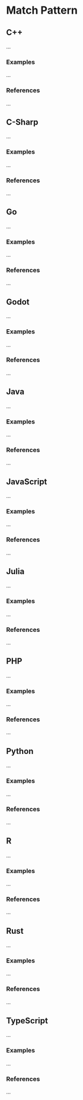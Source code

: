 # Match Pattern


<!-- DESCRIPTION -->


## C++

...

### Examples

...

### References

...


## C-Sharp

...

### Examples

...

### References

...


## Go

...

### Examples

...

### References

...

## Godot

...

### Examples

...

### References

...

## Java

...

### Examples

...

### References

...


## JavaScript

...

### Examples

...

### References

...


## Julia

...

### Examples

...

### References

...


## PHP

...

### Examples

...

### References

...


## Python

...

### Examples

...

### References

...


## R

...

### Examples

...

### References

...


## Rust

...

### Examples

...

### References

...


## TypeScript

...

### Examples

...

### References

...
